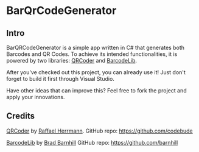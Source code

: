 # BarQrCodeGenerator

## Intro

BarQRCodeGenerator is a simple app written in C# that generates both Barcodes and QR Codes. To achieve its intended functionalities, it is powered by two libraries: [QRCoder](https://github.com/codebude/QRCoder#qrcoder) and [BarcodeLib](https://github.com/barnhill/barcodelib#barcodelib--).

After you've checked out this project, you can already use it! Just don't forget to build it first through Visual Studio.


Have other ideas that can improve this? Feel free to fork the project and apply your innovations.

## Credits

[QRCoder](https://github.com/codebude/QRCoder#qrcoder) by [Raffael Herrmann](http://raffaelherrmann.de).
GitHub repo: https://github.com/codebude

[BarcodeLib](https://github.com/barnhill/barcodelib#barcodelib--) by [Brad Barnhill](https://www.bradbarnhill.com/)
GitHub repo: https://github.com/barnhill
